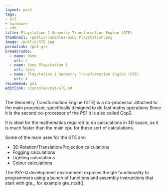 ```yaml
---
layout: post
tags: 
- ps1
- hardware
- sdk
title: Playstation 1 Geometry Transformation Engine (GTE)
thumbnail: /public/consoles/Sony Playstation.png
image: /public/GTE.jpg
permalink: /ps1-gte
breadcrumbs:
  - name: Home
    url: /
  - name: Sony Playstation 1
    url: /ps1
  - name: Playstation 1 Geometry Transformation Engine (GTE)
    url: #
recommend: ps1
editlink: /consoles/ps1/GTE.md
---
```

The Geometry Transformation Engine (GTE) is a co-processor attached to the main processor, specifically designed to do fast maths operations.Since it is the second co-processor of the PS1 it is also called Cop2.

It is ideal for the mathematics required to do calculations in 3D space, as it is much faster than the main cpu for these sort of calculations.

Some of the main uses for the GTE are:
* 3D Rotation/Translation/Projection calculations
* Fogging calculations
* Lighting calculations
* Colour calculations

The PSY-Q development environment exposes the gte functionality to programmers using a bunch of functions and assembly instructions that start with gte_, for example gte_ncdt().
